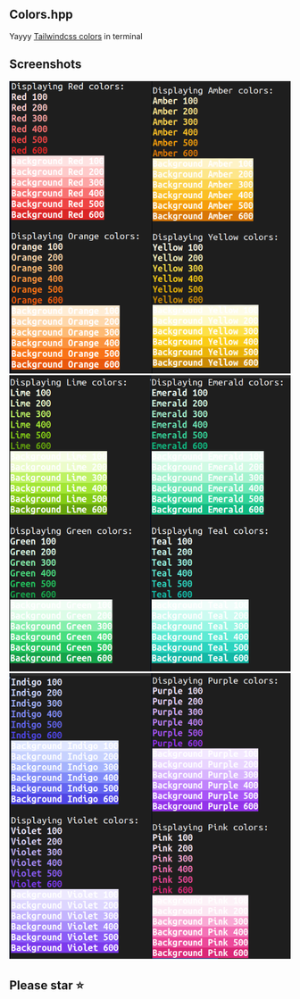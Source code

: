 
## Colors.hpp
Yayyy [Tailwindcss colors](https://tailwindcss.com/docs/customizing-colors) in terminal



## Screenshots

![red_yellow](https://github.com/Emsa001/Colors/blob/main/demo/red_yellow.png?raw=true)
![lime_teal](https://github.com/Emsa001/Colors/blob/main/demo/lime_teal.png?raw=true)
![indigo_pink](https://github.com/Emsa001/Colors/blob/main/demo/indigo_pink.png?raw=true)




## Please star ⭐
